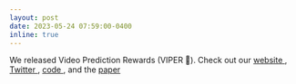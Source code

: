 ```yaml
---
layout: post
date: 2023-05-24 07:59:00-0400
inline: true
---
```


We released Video Prediction Rewards (VIPER 🐍). Check out our <a href="/viper">website <i class="fas fa-globe"></i></a>, <a href="https://twitter.com/AleEscontrela/status/1661363555495710721?s=20" title="Twitter">Twitter <i class="fab fa-twitter"></i></a>, <a href="https://github.com/Alescontrela/viper_rl">code <i class="fas fa-file-code"></i></a>, and the <a href="https://arxiv.org/pdf/2305.14343.pdf">paper <i class="fas fa-file-pdf"></i></a>
 